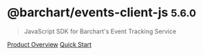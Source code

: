 # @barchart/events-client-js <small>5.6.0</small>

> JavaScript SDK for Barchart&#x27;s Event Tracking Service

[Product Overview](/content/product_overview)
[Quick Start](/content/quick_start)
